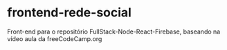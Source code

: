 # frontend-rede-social
Front-end para o repositório FullStack-Node-React-Firebase, baseando na vídeo aula da freeCodeCamp.org
